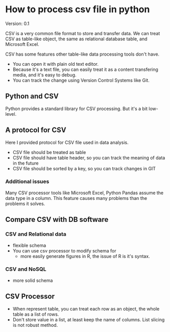 # How to process csv file in python

Version: 0.1

CSV is a very common file format to store and transfer data. We can treat CSV as table-like object, the same as relational database table, and Microsoft Excel.

CSV has some features other table-like data processing tools don't have.

- You can open it with plain old text editor.
- Because it's a text file, you can easily treat it as a content transfering media, and it's easy to debug.
- You can track the change using Version Control Systems like Git.

## Python and CSV

Python provides a standard library for CSV processing. But it's a bit low-level.

## A protocol for CSV

Here I provided protocol for CSV file used in data analysis.

- CSV file should be treated as table
- CSV file should have table header, so you can track the meaning of data in the future
- CSV file should be sorted by a key, so you can track changes in GIT

### Additional issues

Many CSV processor tools like Microsoft Excel, Python Pandas assume the data type in a column. This feature causes many problems than the problems it solves.


## Compare CSV with DB software

### CSV and Relational data

- flexible schema
- You can use csv processor to modify schema for
    - more easily generate figures in R, the issue of R is it's syntax.

### CSV and NoSQL

- more solid schema


## CSV Processor

- When represent table, you can treat each row as an object, the whole table as a list of rows.
- Don't store value in a list, at least keep the name of columns. List slicing is not robust method.
